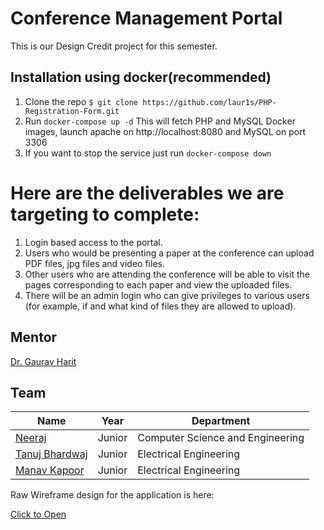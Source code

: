 # Conference Management Portal
 This is our Design Credit project for this semester.

## Installation using docker(recommended)

1. Clone the repo `$ git clone https://github.com/laur1s/PHP-Registration-Form.git`
2. Run `docker-compose up -d` This will fetch PHP and MySQL Docker images, launch apache on http://localhost:8080 and MySQL on port 3306
3. If you want to stop the service just run `docker-compose down`
 
# Here are the deliverables we are targeting to complete:
 
1. Login based access to the portal.
2. Users who would be presenting a paper at the conference can upload PDF files, jpg files and video files.
3. Other users who are attending the conference will be able to visit the pages corresponding to each paper and view the uploaded files.
4. There will be an admin login who can give privileges to various users (for example, if and what kind of files they are allowed to upload).


## Mentor

[Dr. Gaurav Harit](mailto:gharit@iitj.ac.in)

## Team

| Name                                               | Year      | Department                       |
| -------------------------------------------------- | --------- | -------------------------------- |
| [Neeraj](https://github.com/neeraj-2)              |Junior| Computer Science and Engineering |
| [Tanuj Bhardwaj](https://github.com/tanuj0110) | Junior | Electrical Engineering           |
| [Manav Kapoor](https://github.com/manav1403)    | Junior|Electrical Engineering  |


Raw Wireframe design for the application is here:

[Click to Open](https://whimsical.com/designcreditproject-DHjnqHa7hi9H5Z8c12vxr1)
